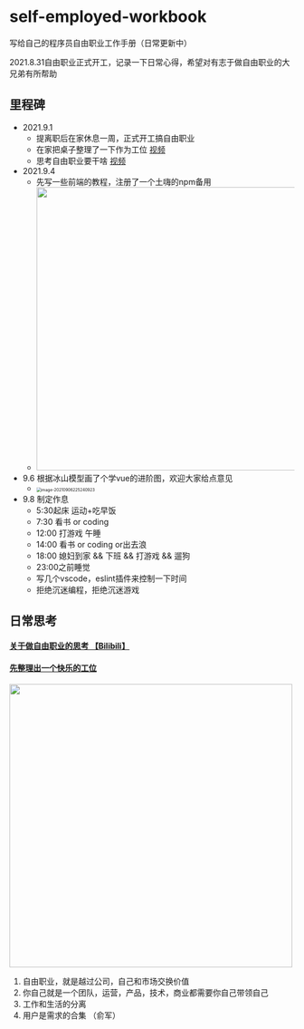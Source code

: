 # self-employed-workbook
写给自己的程序员自由职业工作手册（日常更新中）

2021.8.31自由职业正式开工，记录一下日常心得，希望对有志于做自由职业的大兄弟有所帮助



## 里程碑

* 2021.9.1 
  * 提离职后在家休息一周，正式开工搞自由职业
  * 在家把桌子整理了一下作为工位  [视频](https://www.bilibili.com/video/BV1G64y1Y7CU/)
  * 思考自由职业要干啥  [视频](https://www.bilibili.com/video/BV1BP4y1a7WE)
* 2021.9.4
  * 先写一些前端的教程，注册了一个土嗨的npm备用
  * <img src="README.assets/image-20210905085618156.png" width="500">
* 9.6 根据冰山模型画了个学vue的进阶图，欢迎大家给点意见
  * <img src="README.assets/image-20210906225240923.png" alt="image-20210906225240923" style="zoom:50%;" />
* 9.8 制定作息
  * 5:30起床 运动+吃早饭
  * 7:30 看书 or coding 
  * 12:00 打游戏 午睡 
  * 14:00 看书 or coding or出去浪
  * 18:00 媳妇到家 && 下班  && 打游戏 && 遛狗
  * 23:00之前睡觉
  * 写几个vscode，eslint插件来控制一下时间
  * 拒绝沉迷编程，拒绝沉迷游戏



## 日常思考



#### [关于做自由职业的思考 【Bilibili】](https://www.bilibili.com/video/BV1BP4y1a7WE)


#### [先整理出一个快乐的工位](https://www.bilibili.com/video/BV1G64y1Y7CU/)



<img src="README.assets/image-20210831192833490.png" width="500">


1. 自由职业，就是越过公司，自己和市场交换价值
2. 你自己就是一个团队，运营，产品，技术，商业都需要你自己带领自己
3. 工作和生活的分离
4. 用户是需求的合集 （俞军）

